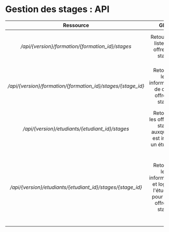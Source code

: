 # Gestion des stages : API

| Ressource | **GET** | **PUT** | **POST** | **DELETE** |
| :-------: | :-----: | :-----: | :------: | :--------: |
| */api/{version}/formation/{formation_id}/stages* | Retourne la liste des offres de stage | Remplace la collection d'offres de stage par une autre | Créer une nouvelle offre de stage | Supprime toutes les offres de stage |
| */api/{version}/formation/{formation_id}/stages/{stage_id}* | Retourne les informations de cette offre de stage | Remplace les informations de cette offre ou la créer si elle n'existe pas | X | Supprime l'offre de stage |
|  */api/{version}/etudiants/{etudiant_id}/stages* | Retourne les offres de stage auxquelles est inscrit un étudiant | Remplace la liste des inscriptions aux offres de stage de l'étudiant | Inscrit l'étudiant à une offre de stage | Supprime les inscriptions aux offres de l'étudiant |
|  */api/{version}/etudiants/{etudiant_id}/stages/{stage_id}* | Retourne les informations et logs de l'étudiant pour cette offre de stage | Remplace les informations et logs de cette offre pour cet étudiant ou l'inscrit à l'offre de stage si il ne l'est pas déjà | X | Supprime l'inscription à l'offre de stage |

